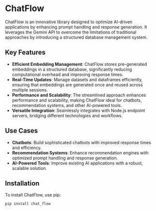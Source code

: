 # ChatFlow

ChatFlow is an innovative library designed to optimize AI-driven applications by enhancing prompt handling and response generation. It leverages the Gemini API to overcome the limitations of traditional approaches by introducing a structured database management system.

## Key Features

- **Efficient Embedding Management**: ChatFlow stores pre-generated embeddings in a structured database, significantly reducing computational overhead and improving response times.
- **Real-Time Updates**: Manage datasets and dataframes efficiently, ensuring that embeddings are generated once and reused across multiple sessions.
- **Performance and Scalability**: The streamlined approach enhances performance and scalability, making ChatFlow ideal for chatbots, recommendation systems, and other AI-powered tools.
- **Versatile Integration**: Seamlessly integrates with Node.js endpoint servers, bridging different technologies and workflows.

## Use Cases

- **Chatbots**: Build sophisticated chatbots with improved response times and efficiency.
- **Recommendation Systems**: Enhance recommendation engines with optimized prompt handling and response generation.
- **AI-Powered Tools**: Improve existing AI applications with a robust, scalable solution.

## Installation

To install ChatFlow, use pip:

```bash
pip install chat_flow
